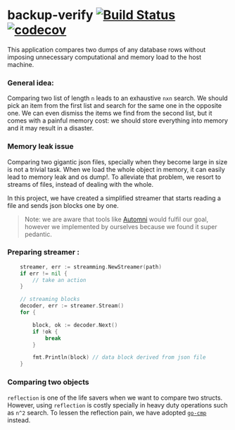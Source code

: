 # backup-verify [![Build Status](https://cloud.drone.io/api/badges/d-fal/backup-verify/status.svg)](https://cloud.drone.io/d-fal/backup-verify) [![codecov](https://codecov.io/gh/d-fal/backup-verify/branch/main/graph/badge.svg?token=MDn8ffuCnQ)](https://codecov.io/gh/d-fal/backup-verify)

This application compares two dumps of any database rows without imposing unnecessary computational and memory load to the host machine.

### General idea:

Comparing two list of length `n` leads to an exhaustive `nxn` search. We should pick an item from the first list and search for the same one in the opposite one. We can even dismiss the items we find from the second list, but it comes with a painful memory cost: we should store everything into memory and it may result in a disaster.

### Memory leak issue

Comparing two gigantic json files, specially when they become large in size is not a trivial task. When we load the whole object in memory, it can easily lead to memory leak and os dump!. To alleviate that problem, we resort to streams of files, instead of dealing with the whole.

In this project, we have created a simplified streamer that starts reading a file and sends json blocks one by one.

> Note: we are aware that tools like [Automni](https://github.com/vladimirvivien/automi) would fulfil our goal, however we implemented by ourselves because we found it super pedantic.

### Preparing streamer :

```go
	streamer, err := streamming.NewStreamer(path)
	if err != nil {
		// take an action
    }

    // streaming blocks
    decoder, err := streamer.Stream()
	for {

		block, ok := decoder.Next()
		if !ok {
			break
        }

        fmt.Println(block) // data block derived from json file
	}


```

### Comparing two objects

`reflection` is one of the life savers when we want to compare two structs. However, using `reflection` is costly specially in heavy duty operations such as `n^2` search. To lessen the reflection pain, we have adopted [`go-cmp`](https://github.com/google/go-cmp) instead.
